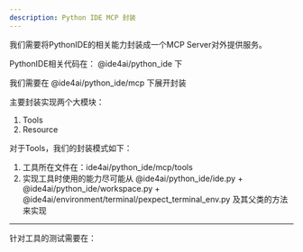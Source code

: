 ```yaml
---
description: Python IDE MCP 封装
---
```


我们需要将PythonIDE的相关能力封装成一个MCP Server对外提供服务。

PythonIDE相关代码在： @ide4ai/python_ide 下

我们需要在 @ide4ai/python_ide/mcp 下展开封装

主要封装实现两个大模块：

1. Tools
2. Resource

对于Tools，我们的封装模式如下：

1. 工具所在文件在：ide4ai/python_ide/mcp/tools
2. 实现工具时使用的能力尽可能从 @ide4ai/python_ide/ide.py + @ide4ai/python_ide/workspace.py + @ide4ai/environment/terminal/pexpect_terminal_env.py 及其父类的方法来实现

---

针对工具的测试需要在：

